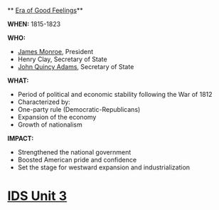 ** [Era of Good Feelings](./../Era-of-Good-Feelings/)**

**WHEN:** 1815-1823

**WHO:**

* [James Monroe](./../James-Monroe/), President
* Henry Clay, Secretary of State
* [John Quincy Adams](./../John-Quincy-Adams/), Secretary of State

**WHAT:**

* Period of political and economic stability following the War of 1812
* Characterized by:
 * One-party rule (Democratic-Republicans)
 * Expansion of the economy
 * Growth of nationalism

**IMPACT:**

* Strengthened the national government
* Boosted American pride and confidence
* Set the stage for westward expansion and industrialization
# [IDS Unit 3](./../IDS-Unit-3/)